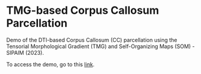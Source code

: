 # TMG-based Corpus Callosum Parcellation

Demo of the DTI-based Corpus Callosum (CC) parcellation using the Tensorial Morphological Gradient (TMG) and Self-Organizing Maps (SOM) - SIPAIM (2023).

To access the demo, go to this [link](https://tmg-based-cc-parcellation.streamlit.app/).
